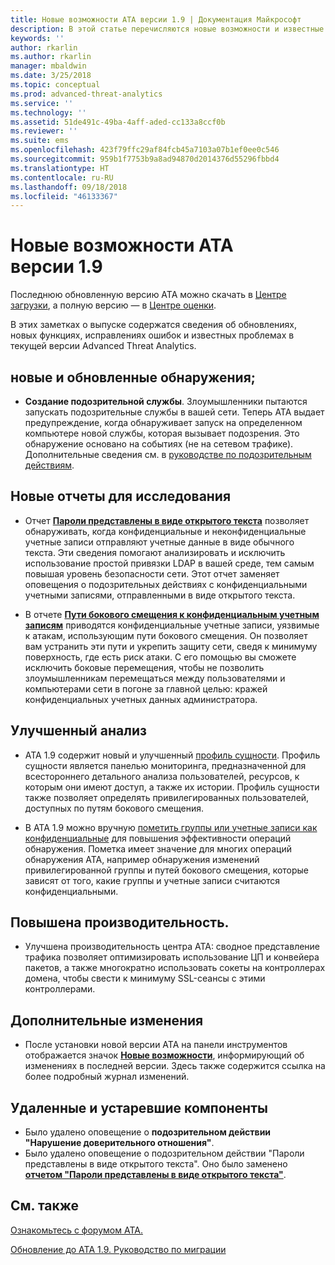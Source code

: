 ```yaml
---
title: Новые возможности ATA версии 1.9 | Документация Майкрософт
description: В этой статье перечисляются новые возможности и известные проблемы ATA версии 1.9.
keywords: ''
author: rkarlin
ms.author: rkarlin
manager: mbaldwin
ms.date: 3/25/2018
ms.topic: conceptual
ms.prod: advanced-threat-analytics
ms.service: ''
ms.technology: ''
ms.assetid: 51de491c-49ba-4aff-aded-cc133a8ccf0b
ms.reviewer: ''
ms.suite: ems
ms.openlocfilehash: 423f79ffc29af84fcb45a7103a07b1ef0ee0c546
ms.sourcegitcommit: 959b1f7753b9a8ad94870d2014376d55296fbbd4
ms.translationtype: HT
ms.contentlocale: ru-RU
ms.lasthandoff: 09/18/2018
ms.locfileid: "46133367"
---
```

# <a name="whats-new-in-ata-version-19"></a>Новые возможности ATA версии 1.9

Последнюю обновленную версию ATA можно скачать в [Центре загрузки](https://www.microsoft.com/download/details.aspx?id=56725), а полную версию — в [Центре оценки](http://www.microsoft.com/evalcenter/evaluate-microsoft-advanced-threat-analytics).

В этих заметках о выпуске содержатся сведения об обновлениях, новых функциях, исправлениях ошибок и известных проблемах в текущей версии Advanced Threat Analytics.

## <a name="new--updated-detections"></a>новые и обновленные обнаружения;

-  **Создание подозрительной службы**. Злоумышленники пытаются запускать подозрительные службы в вашей сети. Теперь ATA выдает предупреждение, когда обнаруживает запуск на определенном компьютере новой службы, которая вызывает подозрения. Это обнаружение основано на событиях (не на сетевом трафике). Дополнительные сведения см. в [руководстве по подозрительным действиям](suspicious-activity-guide.md#suspicious-service-creation).


## <a name="new-reports-to-help-you-investigate"></a>Новые отчеты для исследования 

-   Отчет [**Пароли представлены в виде открытого текста**](reports.md) позволяет обнаруживать, когда конфиденциальные и неконфиденциальные учетные записи отправляют учетные данные в виде обычного текста. Эти сведения помогают анализировать и исключить использование простой привязки LDAP в вашей среде, тем самым повышая уровень безопасности сети. Этот отчет заменяет оповещения о подозрительных действиях с конфиденциальными учетными записями, отправленными в виде открытого текста.

- В отчете [**Пути бокового смещения к конфиденциальным учетным записям**](reports.md) приводятся конфиденциальные учетные записи, уязвимые к атакам, использующим пути бокового смещения. Он позволяет вам устранить эти пути и укрепить защиту сети, сведя к минимуму поверхность, где есть риск атаки. С его помощью вы сможете исключить боковые перемещения, чтобы не позволить злоумышленникам перемещаться между пользователями и компьютерами сети в погоне за главной целью: кражей конфиденциальных учетных данных администратора.

## <a name="improved-investigation"></a>Улучшенный анализ

-  ATA 1.9 содержит новый и улучшенный [профиль сущности](entity-profiles.md). Профиль сущности является панелью мониторинга, предназначенной для всестороннего детального анализа пользователей, ресурсов, к которым они имеют доступ, а также их истории. Профиль сущности также позволяет определять привилегированных пользователей, доступных по путям бокового смещения. 

-   В ATA 1.9 можно вручную [пометить группы или учетные записи как конфиденциальные](tag-sensitive-accounts.md) для повышения эффективности операций обнаружения. Пометка имеет значение для многих операций обнаружения ATA, например обнаружения изменений привилегированной группы и путей бокового смещения, которые зависят от того, какие группы и учетные записи считаются конфиденциальными.

## <a name="performance-improvements"></a>Повышена производительность.

- Улучшена производительность центра ATA: сводное представление трафика позволяет оптимизировать использование ЦП и конвейера пакетов, а также многократно использовать сокеты на контроллерах домена, чтобы свести к минимуму SSL-сеансы с этими контроллерами.



## <a name="additional-changes"></a>Дополнительные изменения

- После установки новой версии ATA на панели инструментов отображается значок [**Новые возможности**](working-with-ata-console.md), информирующий об изменениях в последней версии. Здесь также содержится ссылка на более подробный журнал изменений.


## <a name="removed-and-deprecated-features"></a>Удаленные и устаревшие компоненты

- Было удалено оповещение о **подозрительном действии "Нарушение доверительного отношения"**.
- Было удалено оповещение о подозрительном действии "Пароли представлены в виде открытого текста". Оно было заменено [**отчетом "Пароли представлены в виде открытого текста"**](reports.md).



## <a name="see-also"></a>См. также
[Ознакомьтесь с форумом ATA.](https://social.technet.microsoft.com/Forums/security/home?forum=mata)

[Обновление до ATA 1.9. Руководство по миграции](ata-update-1.9-migration-guide.md)

